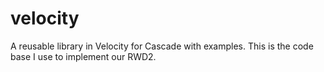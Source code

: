 # velocity
A reusable library in Velocity for Cascade with examples. This is the code base I use to implement our RWD2.
